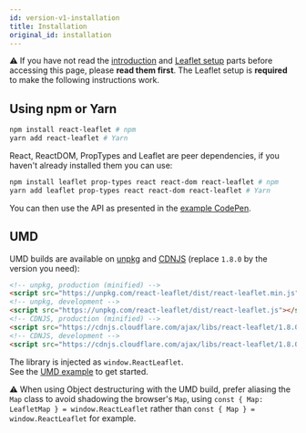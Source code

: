 ```yaml
---
id: version-v1-installation
title: Installation
original_id: installation
---
```


⚠️ If you have not read the [introduction](intro.md) and [Leaflet setup](setup.md) parts before accessing this page, please **read them first**. The Leaflet setup is **required** to make the following instructions work.

## Using npm or Yarn

```bash
npm install react-leaflet # npm
yarn add react-leaflet # Yarn
```

React, ReactDOM, PropTypes and Leaflet are peer dependencies, if you haven't
already installed them you can use:

```bash
npm install leaflet prop-types react react-dom react-leaflet # npm
yarn add leaflet prop-types react react-dom react-leaflet # Yarn
```

You can then use the API as presented in the [example CodePen](https://codepen.io/PaulLeCam/pen/XVPmmj).

## UMD

UMD builds are available on [unpkg](https://unpkg.com/) and
[CDNJS](https://cdnjs.com/libraries/react-leaflet) (replace `1.8.0` by the
version you need):

```html
<!-- unpkg, production (minified) -->
<script src="https://unpkg.com/react-leaflet/dist/react-leaflet.min.js"></script>
<!-- unpkg, development -->
<script src="https://unpkg.com/react-leaflet/dist/react-leaflet.js"></script>
<!-- CDNJS, production (minified) -->
<script src="https://cdnjs.cloudflare.com/ajax/libs/react-leaflet/1.8.0/react-leaflet.min.js"></script>
<!-- CDNJS, development -->
<script src="https://cdnjs.cloudflare.com/ajax/libs/react-leaflet/1.8.0/react-leaflet.js"></script>
```

The library is injected as `window.ReactLeaflet`.\
See the [UMD example](https://github.com/PaulLeCam/react-leaflet/blob/master/example/umd.html) to get started.

⚠️ When using Object destructuring with the UMD build, prefer aliasing the `Map` class to avoid shadowing the browser's `Map`, using `const { Map: LeafletMap } = window.ReactLeaflet` rather than `const { Map } = window.ReactLeaflet` for example.
